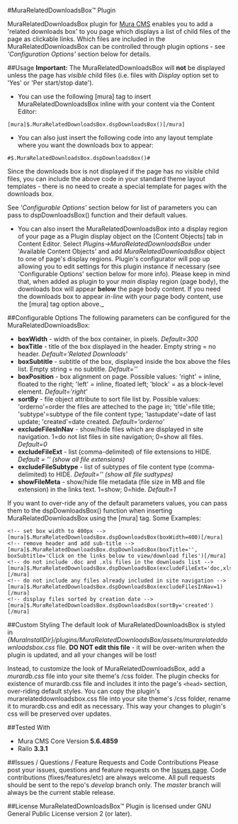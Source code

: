 #MuraRelatedDownloadsBox&trade; Plugin

MuraRelatedDownloadsBox plugin for [Mura CMS](http://getmura.com/) enables you to add a 'related downloads box' to you page which displays a list of child files of the page as clickable links. Which files are included in the MuraRelatedDownloadsBox can be controlled through plugin options - see _'Configuration Options'_ section below for details.

##Usage
**Important:** The MuraRelatedDownloadsBox will **not** be displayed unless the page has _visible_ child files (i.e. files with _Display_ option set to 'Yes' or 'Per start/stop date'). 

+	You can use the following [mura] tag to insert MuraRelatedDownloadsBox inline with your content via the Content Editor:
````
[mura]$.MuraRelatedDownloadsBox.dspDownloadsBox()[/mura]
````
+	You can also just insert the following code into any layout template where you want the downloads box to appear:
````
#$.MuraRelatedDownloadsBox.dspDownloadsBox()#
````
Since the downloads box is not displayed if the page has no visible child files, you can include the above code in your standard theme layout templates - there is no need to create a special template for pages with the downloads box.

See _'Configurable Options'_ section below for list of parameters you can pass to dspDownloadsBox() function and their default values.

+	You can also insert the MuraRelatedDownloadsBox into a display region of your page as a Plugin display object on the [Content Objects] tab in Content Editor. Select _Plugins->MuraRelatedDownloadsBox_ under 'Available Content Objects' and add _MuraRelatedDownloadsBox_ object to one of page's display regions. Plugin's configurator will pop up allowing you to edit settings for this plugin instance if necessary (see 'Configurable Options' section below for more info). 
Please keep in mind that, when added as plugin to your _main_ display region (page body), the downloads box will appear **below** the page body content. If you need the downloads box to appear _in-line_ with your page body content, use the [mura] tag option above._
	
##Configurable Options
The following parameters can be configured for the MuraRelatedDownloadsBox:

+	**boxWidth** - width of the box container, in pixels. _Default=300_
+	**boxTitle** - title of the box displayed in the header. Empty string = no header. _Default='Related Downloads'_
+	**boxSubtitle** - subtitle of the box, displayed inside the box above the files list. Empty string = no subtitle. _Default=''_
+	**boxPosition** - box alignment on page. Possible values: 'right' = inline, floated to the right; 'left' = inline, floated left; 'block' = as a block-level element. _Default='right'_
+	**sortBy** - file object attribute to sort file list by. Possible values: 'orderno'=order the files are atteched to the page in; 'title'=file title; 'subtype'=subtype of the file content type; 'lastupdate'=date of last update; 'created'=date created. _Default='orderno'_
+	**excludeFilesInNav** - show/hide files which are displayed in site navigation. 1=do not list files in site navigation; 0=show all files. _Default=0_
+	**excludeFileExt** - list (comma-delimited) of file extensions to HIDE. _Default = '' (show all file extensions)_
+	**excludeFileSubtype** - list of subtypes of file content type (comma-delimited) to HIDE. _Default='' (show all file sudtypes)_
+	**showFileMeta** - show/hide file metadata (file size in MB and file extension) in the links text. 1=show; 0=hide. _Default=1_

If you want to over-ride any of the default parameters values, you can pass them to the dspDownloadsBox() function when inserting MuraRelatedDownloadsBox using the [mura] tag. Some Examples:
````
<!-- set box width to 400px -->
[mura]$.MuraRelatedDownloadsBox.dspDownloadsBox(boxWidth=400)[/mura]
<!-- remove header and add sub-title -->
[mura]$.MuraRelatedDownloadsBox.dspDownloadsBox(boxTitle='', boxSubtitle='Click on the links below to view/download files')[/mura]
<!-- do not include .doc and .xls files in the downloads list -->
[mura]$.MuraRelatedDownloadsBox.dspDownloadsBox(excludeFileExt='doc,xls')[/mura]
<!-- do not include any files already included in site navigation -->
[mura]$.MuraRelatedDownloadsBox.dspDownloadsBox(excludeFilesInNav=1)[/mura]
<!-- display files sorted by creation date -->
[mura]$.MuraRelatedDownloadsBox.dspDownloadsBox(sortBy='created')[/mura]
````
	
##Custom Styling
The default look of MuraRelatedDownloadsBox is styled in _{MuraInstallDir}/plugins/MuraRelatedDownloadsBox/assets/murarelateddownloadsbox.css_ file.
**DO NOT edit this file** - it will be over-writen when the plugin is updated, and all your changes will be lost!

Instead, to customize the look of MuraRelatedDownloadsBox, add a _murardb.css_ file into your site theme's /css folder. The plugin checks for existence of murardb.css file and includes it into the page's `<head>` section, over-riding default styles. You can copy the plugin's murarelateddownloadsbox.css file into your site theme's /css folder, rename it to murardb.css and edit as necessary. This way your changes to plugin's css will be preserved over updates.

##Tested With
+	Mura CMS Core Version **5.6.4859**
+	Railo **3.3.1**

##Issues / Questions / Feature Requests and Code Contributions
Please post your issues, questions and feature requests on the [Issues page](https://github.com/azadisaryev/MuraRelatedDownloadsBox/issues).
Code contributions (fixes/features/etc) are always welcome. All pull requests should be sent to the repo's _develop_ branch only. The _master_ branch will always be the current stable release.

##License
MuraRelatedDownloadsBox&trade; Plugin is licensed under GNU General Public License version 2 (or later).